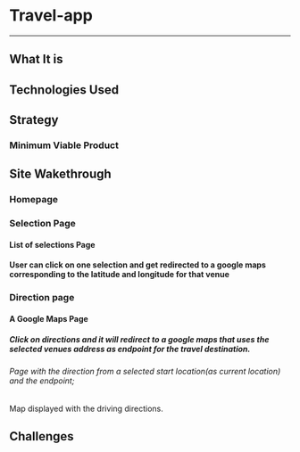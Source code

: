 # Travel-app
---

## What It is

## Technologies Used

## Strategy

### Minimum Viable Product

## Site Wakethrough

### Homepage

### Selection Page

#### List of selections Page

#### User can click on one selection and get redirected to a google maps corresponding to the latitude and longitude for that venue


### Direction page

#### A Google Maps Page 

##### Click on directions and it will redirect to a google maps that uses the selected venues address as endpoint for the travel destination.

###### Page with the direction from a selected start location(as current location) and the endpoint; 
Map displayed with the driving directions.

## Challenges
